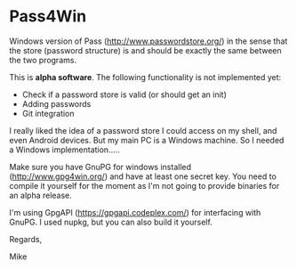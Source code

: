 # Pass4Win
Windows version of Pass (http://www.passwordstore.org/) in the sense that the store (password structure) is and should be exactly the same between the two programs.

This is **alpha software**. The following functionality is not implemented yet:
- Check if a password store is valid (or should get an init)
- Adding passwords
- Git integration

I really liked the idea of a password store I could access on my shell, and even Android devices. But my main PC is a Windows machine.
So I needed a Windows implementation.....

Make sure you have GnuPG for windows installed (http://www.gpg4win.org/) and have at least one secret key.
You need to compile it yourself for the moment as I'm not going to provide binaries for an alpha release.

I'm using GpgAPI (https://gpgapi.codeplex.com/) for interfacing with GnuPG. I used nupkg, but you can also build it yourself.


Regards,

Mike
